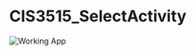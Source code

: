 # CIS3515_SelectActivity
![Working App](https://github.com/playerplayer/CIS3515_SelectActivity/blob/main/Screenshot_1633583680.png)
